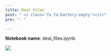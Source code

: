 ```yaml
---
title: Deal Files
post: " <i class='fa fa-battery-empty'></i>"
pre: "- "

---
```


**Notebook name**: deal_files.ipynb

<img src='/images/comingsoon.png' />